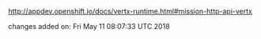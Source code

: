http://appdev.openshift.io/docs/vertx-runtime.html#mission-http-api-vertx

 
 changes added on: Fri May 11 08:07:33 UTC 2018